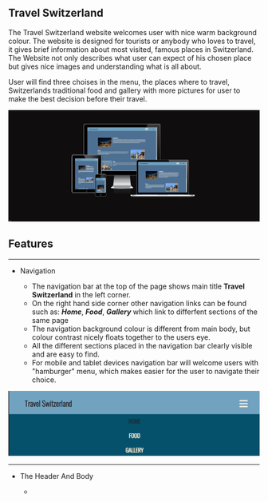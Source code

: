 ## Travel Switzerland

The Travel Switzerland website welcomes user with nice warm background colour. The website is designed for tourists or anybody who loves to travel, it gives brief information about most visited, famous places in Switzerland.
The Website not only describes what user can expect of his chosen place but gives nice images and understanding what is all about.

User will find three choises in the menu, the places where to travel, Switzerlands traditional food and gallery with more pictures for user to make the best decision before their travel.

![Alt text](assets/images/Screenshot%20(15).png)

## Features 
----

- Navigation

    - The navigation bar at the top of the page shows main title **Travel Switzerland** in the left corner.
    - On the right hand side corner other navigation links can be found such as: ***Home***, ***Food***, ***Gallery*** which link to differfent sections of the same page
    - The navigation background colour is different from main body, but colour contrast nicely floats together to the users eye. 
    - All the different sections placed in the navigation bar clearly visible and are easy to find.
    - For mobile and tablet devices navigation bar will welcome users with "hamburger" menu, which makes easier for the user to navigate their choice.


![Alt Text](assets/images/Screenshot%20(22).png)

----

- The Header And Body

    - 

